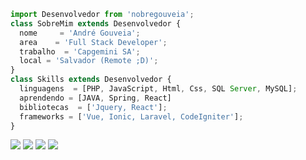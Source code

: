 ```js
import Desenvolvedor from 'nobregouveia';
class SobreMim extends Desenvolvedor {
  nome     = 'André Gouveia';
  area    = 'Full Stack Developer';
  trabalho  = 'Capgemini SA';
  local = 'Salvador (Remote ;D)';
}
class Skills extends Desenvolvedor {
  linguagens  = [PHP, JavaScript, Html, Css, SQL Server, MySQL];
  aprendendo = [JAVA, Spring, React]
  bibliotecas  = ['Jquery, React'];
  frameworks = ['Vue, Ionic, Laravel, CodeIgniter'];
}
```

<p align="left">
  <a href="#" alt="Gmail">
  <img src="https://img.shields.io/badge/-Gmail-FF0000?style=flat-square&labelColor=FF0000&logo=gmail&logoColor=white&link=andregouveiaads@gmail.com" /></a>

  <a href="https://www.linkedin.com/in/andrenobregouveia/" target="_blank" alt="Linkedin">
  <img src="https://img.shields.io/badge/-Linkedin-0e76a8?style=flat-square&logo=Linkedin&logoColor=white&link=https://www.linkedin.com/in/andrenobregouveia/" /></a>

  <a href="https://api.whatsapp.com/send?phone=5583998395709" target="_blank" alt="WhatsApp">
  <img src="https://img.shields.io/badge/-WhatsApp-25d366?style=flat-square&labelColor=25d366&logo=whatsapp&logoColor=white&link=https://wa.me/5583998395709"/></a>
 
  <a href="https://www.instagram.com/nobregouveia/" alt="Instagram" target="_blank">
  <img src="https://img.shields.io/badge/-Instagram-DF0174?style=flat-square&labelColor=DF0174&logo=instagram&logoColor=white&link=http://instagram.com/nobregouveia"/></a>
</p>  
